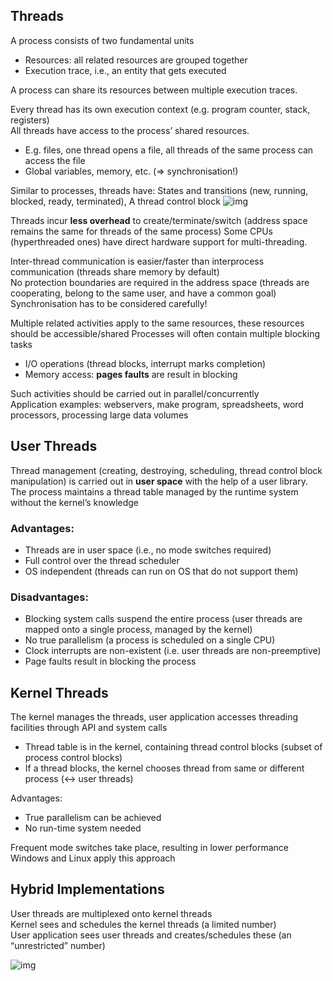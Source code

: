 ## Threads
A process consists of two fundamental units
- Resources: all related resources are grouped together
- Execution trace, i.e., an entity that gets executed

A process can share its resources between multiple execution traces.

Every thread has its own execution context (e.g. program counter, stack, registers)<br>
All threads have access to the process’ shared resources.
- E.g. files, one thread opens a file, all threads of the same process can access the file 
- Global variables, memory, etc. (⇒ synchronisation!)<br>

Similar to processes, threads have: States and transitions (new, running, blocked, ready, terminated), A thread control block
![img](https://raw.githubusercontent.com/lakerschampions/Notes_in_School/master/Operating%20System/img/shareresource.png)

Threads incur **less overhead** to create/terminate/switch (address space remains the same for threads of the same process)
Some CPUs (hyperthreaded ones) have direct hardware support for multi-threading.

Inter-thread communication is easier/faster than interprocess communication (threads share memory by default)<br>
No protection boundaries are required in the address space (threads are cooperating, belong to the same user, and have a common goal) <br>
Synchronisation has to be considered carefully!

Multiple related activities apply to the same resources, these resources should be accessible/shared
Processes will often contain multiple blocking tasks
- I/O operations (thread blocks, interrupt marks completion)
- Memory access: **pages faults** are result in blocking

Such activities should be carried out in parallel/concurrently<br>
Application examples: webservers, make program, spreadsheets, word processors, processing large data volumes

## User Threads
Thread management (creating, destroying, scheduling, thread control block manipulation) is carried out in **user space** with the help of a user
library.<br>
The process maintains a thread table managed by the runtime system without the kernel’s knowledge

### Advantages:
- Threads are in user space (i.e., no mode switches required)
- Full control over the thread scheduler
- OS independent (threads can run on OS that do not support them)

### Disadvantages:
- Blocking system calls suspend the entire process (user threads are mapped onto a single process, managed by the kernel)
- No true parallelism (a process is scheduled on a single CPU)
- Clock interrupts are non-existent (i.e. user threads are non-preemptive)
- Page faults result in blocking the process


## Kernel Threads
The kernel manages the threads, user application accesses threading facilities through API and system calls<br>
- Thread table is in the kernel, containing thread control blocks (subset of process control blocks)
- If a thread blocks, the kernel chooses thread from same or different process (↔ user threads)

Advantages:
- True parallelism can be achieved
- No run-time system needed

Frequent mode switches take place, resulting in lower performance<br>
Windows and Linux apply this approach

## Hybrid Implementations
User threads are multiplexed onto kernel threads<br>
Kernel sees and schedules the kernel threads (a limited number)<br>
User application sees user threads and creates/schedules these (an “unrestricted” number)

![img](https://raw.githubusercontent.com/lakerschampions/Notes_in_School/master/Operating%20System/img/comparision.png)
